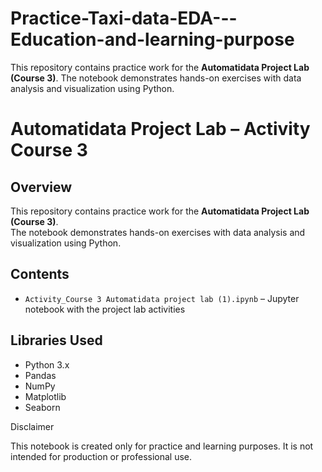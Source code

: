 # Practice-Taxi-data-EDA---Education-and-learning-purpose
This repository contains practice work for the **Automatidata Project Lab (Course 3)**.   The notebook demonstrates hands-on exercises with data analysis and visualization using Python.


# Automatidata Project Lab – Activity Course 3

## Overview
This repository contains practice work for the **Automatidata Project Lab (Course 3)**.  
The notebook demonstrates hands-on exercises with data analysis and visualization using Python.

## Contents
- `Activity_Course 3 Automatidata project lab (1).ipynb` – Jupyter notebook with the project lab activities

## Libraries Used
- Python 3.x
- Pandas
- NumPy
- Matplotlib
- Seaborn


Disclaimer

This notebook is created only for practice and learning purposes.
It is not intended for production or professional use.
